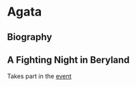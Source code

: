 # Agata

## Biography

## A Fighting Night in Beryland

Takes part in the [event](../events/a-fighting-night.md)

